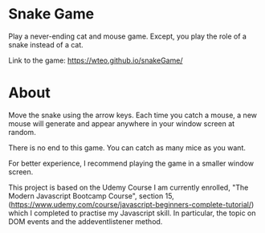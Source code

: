 # Snake Game

Play a never-ending cat and mouse game. Except, you play the role of a snake instead of a cat. 

Link to the game: https://wteo.github.io/snakeGame/

# About 

Move the snake using the arrow keys. Each time you catch a mouse, a new mouse will generate and appear anywhere in your window screen at random.

There is no end to this game. You can catch as many mice as you want.

For better experience, I recommend playing the game in a smaller window screen.

This project is based on the Udemy Course I am currently enrolled, "The Modern Javascript Bootcamp Course", section 15, (https://www.udemy.com/course/javascript-beginners-complete-tutorial/) which I completed to practise my Javascript skill. In particular, the topic on DOM events and the addeventlistener method.
